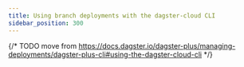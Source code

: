```yaml
---
title: Using branch deployments with the dagster-cloud CLI
sidebar_position: 300
---
```


{/* TODO move from https://docs.dagster.io/dagster-plus/managing-deployments/dagster-plus-cli#using-the-dagster-cloud-cli */}